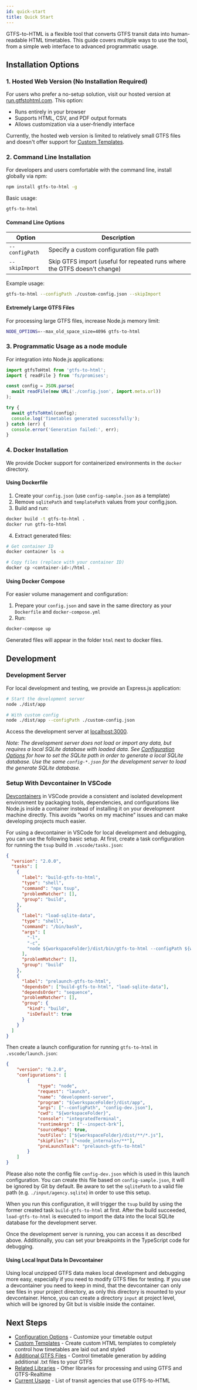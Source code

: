 ```yaml
---
id: quick-start
title: Quick Start
---
```


GTFS-to-HTML is a flexible tool that converts GTFS transit data into human-readable HTML timetables. This guide covers multiple ways to use the tool, from a simple web interface to advanced programmatic usage.

## Installation Options

### 1. Hosted Web Version (No Installation Required)

For users who prefer a no-setup solution, visit our hosted version at [run.gtfstohtml.com](https://run.gtfstohtml.com). This option:

- Runs entirely in your browser
- Supports HTML, CSV, and PDF output formats
- Allows customization via a user-friendly interface

Currently, the hosted web version is limited to relatively small GTFS files and doesn't offer support for [Custom Templates](/docs/custom-templates).

### 2. Command Line Installation

For developers and users comfortable with the command line, install globally via npm:

```bash
npm install gtfs-to-html -g
```

Basic usage:
```bash
gtfs-to-html
```

#### Command Line Options

| Option | Description |
|--------|-------------|
| `--configPath` | Specify a custom configuration file path |
| `--skipImport` | Skip GTFS import (useful for repeated runs where the GTFS doesn't change) |

Example usage:
```bash
gtfs-to-html --configPath ./custom-config.json --skipImport
```

#### Extremely Large GTFS Files

For processing large GTFS files, increase Node.js memory limit:
```bash
NODE_OPTIONS=--max_old_space_size=4096 gtfs-to-html
```

### 3. Programmatic Usage as a node module

For integration into Node.js applications:

```javascript
import gtfsToHtml from 'gtfs-to-html';
import { readFile } from 'fs/promises';

const config = JSON.parse(
  await readFile(new URL('./config.json', import.meta.url))
);

try {
  await gtfsToHtml(config);
  console.log('Timetables generated successfully');
} catch (err) {
  console.error('Generation failed:', err);
}
```

### 4. Docker Installation

We provide Docker support for containerized environments in the `docker` directory.

#### Using Dockerfile

1. Create your `config.json` (use `config-sample.json` as a template)
2. Remove  `sqlitePath` and `templatePath` values from your config.json.
3. Build and run:
```bash
docker build -t gtfs-to-html .
docker run gtfs-to-html
```

4. Extract generated files:
```bash
# Get container ID
docker container ls -a

# Copy files (replace with your container ID)
docker cp <container-id>:/html .
```

#### Using Docker Compose

For easier volume management and configuration:

1. Prepare your `config.json` and save in the same directory as your `Dockerfile` and `docker-compose.yml`
2. Run:
```bash
docker-compose up
```

Generated files will appear in the folder `html` next to docker files.

## Development

### Development Server

For local development and testing, we provide an Express.js application:

```bash
# Start the development server
node ./dist/app

# With custom config
node ./dist/app --configPath ./custom-config.json
```

Access the development server at [localhost:3000](http://localhost:3000).

_Note: The development server does not load or import any data, but requires a local SQLite database with loaded data. See [Configuration Options](configuration.md) for how to set the SQLite path in order to generate a local SQLite database. Use the same `config-*.json` for the development server to load the generate SQLite database._

### Setup With Devcontainer In VSCode

[Devcontainers](https://code.visualstudio.com/docs/devcontainers/containers) in VSCode provide a consistent and isolated development environment by packaging tools, dependencies, and configurations like Node.js inside a container instead of installing it on your development machine directly. This avoids "works on my machine" issues and can make developing projects much easier.

For using a devcontainer in VSCode for local development and debugging, you can use the following basic setup. At first, create a task configuration for running the `tsup` build in `.vscode/tasks.json`:

```json
{
  "version": "2.0.0",
  "tasks": [
    {
      "label": "build-gtfs-to-html",
      "type": "shell",
      "command": "npx tsup",
      "problemMatcher": [],
      "group": "build",
    },
    {
      "label": "load-sqlite-data",
      "type": "shell",
      "command": "/bin/bash",
      "args": [
        "-l",
        "-c",
        "node ${workspaceFolder}/dist/bin/gtfs-to-html --configPath ${workspaceFolder}/config-dev.json"
      ],
      "problemMatcher": [],
      "group": "build"
    },
    {
      "label": "prelaunch-gtfs-to-html",
      "dependsOn": ["build-gtfs-to-html", "load-sqlite-data"],
      "dependsOrder": "sequence",
      "problemMatcher": [],
      "group": {
        "kind": "build",
        "isDefault": true
      }
    }
  ]
}
```

Then create a launch configuration for running `gtfs-to-html` in `.vscode/launch.json`:

```json
{
    "version": "0.2.0",
    "configurations": [
        {
            "type": "node",
            "request": "launch",
            "name": "development-server",
            "program": "${workspaceFolder}/dist/app",
            "args": ["--configPath", "config-dev.json"],
            "cwd": "${workspaceFolder}",
            "console": "integratedTerminal",
            "runtimeArgs": ["--inspect-brk"],
            "sourceMaps": true,
            "outFiles": ["${workspaceFolder}/dist/**/*.js"],
            "skipFiles": ["<node_internals>/**"],
            "preLaunchTask": "prelaunch-gtfs-to-html"
        }
    ]
}
```

Please also note the config file `config-dev.json` which is used in this launch configuration. You can create this file based on `config-sample.json`, it will be ignored by Git by default. Be aware to set the `sqlitePath` to a valid file path (e.g. `./input/agency.sqlite`) in order to use this setup.

When you run this configuration, it will trigger the `tsup` build by using the former created task `build-gtfs-to-html` at first. After the build succeeded, `load-gtfs-to-html` is executed to import the data into the local SQLite database for the development server.

Once the development server is running, you can access it as described above. Additionally, you can set your breakpoints in the TypeScript code for debugging.

#### Using Local Input Data In Devcontainer

Using local unzipped GTFS data makes local development and debugging more easy, especially if you need to modify GTFS files for testing. If you use a devcontainer you need to keep in mind, that the devcontainer can only see files in your project directory, as only this directory is mounted to your devcontainer. Hence, you can create a directory `input` at project level, which will be ignored by Git but is visible inside the container.

## Next Steps

- [Configuration Options](/docs/configuration) - Customize your timetable output
- [Custom Templates](/docs/custom-templates) - Create custom HTML templates to completely control how timetables are laid out and styled
- [Additional GTFS Files](/docs/additional-files) - Control timetable generation by adding additional .txt files to your GTFS
- [Related Libraries](/docs/related-libraries) - Other libraries for processing and using GTFS and GTFS-Realtime
- [Current Usage](/docs/current-usage) - List of transit agencies that use GTFS-to-HTML
